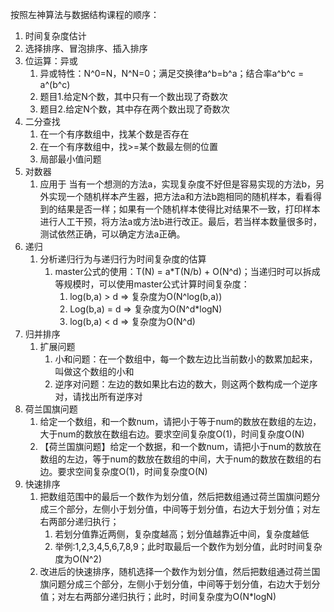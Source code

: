 按照左神算法与数据结构课程的顺序：
1. 时间复杂度估计
2. 选择排序、冒泡排序、插入排序
3. 位运算：异或
    1. 异或特性：N^0=N，N^N=0；满足交换律a^b=b^a；结合率a^b^c = a^(b^c)
    2. 题目1.给定N个数，其中只有一个数出现了奇数次
    3. 题目2.给定N个数，其中存在两个数出现了奇数次
4. 二分查找
    1. 在一个有序数组中，找某个数是否存在
    2. 在一个有序数组中，找>=某个数最左侧的位置
    3. 局部最小值问题
5. 对数器
    1. 应用于 当有一个想测的方法a，实现复杂度不好但是容易实现的方法b，另外实现一个随机样本产生器，把方法a和方法b跑相同的随机样本，看看得到的结果是否一样；如果有一个随机样本使得比对结果不一致，打印样本进行人工干预，将方法a或方法b进行改正。最后，若当样本数量很多时，测试依然正确，可以确定方法a正确。
6. 递归
    1. 分析递归行为与递归行为时间复杂度的估算
        1. master公式的使用：T(N) = a*T(N/b) + O(N^d)；当递归时可以拆成等规模时，可以使用master公式计算时间复杂度：
            1. log(b,a) > d => 复杂度为O(N^log(b,a))
            2. Log(b,a) = d => 复杂度为O(N^d*logN)
            3. log(b,a) < d => 复杂度为O(N^d)
7. 归并排序
    1. 扩展问题
        1. 小和问题：在一个数组中，每一个数左边比当前数小的数累加起来，叫做这个数组的小和
        2. 逆序对问题：左边的数如果比右边的数大，则这两个数构成一个逆序对，请找出所有逆序对
8. 荷兰国旗问题
    1. 给定一个数组，和一个数num，请把小于等于num的数放在数组的左边，大于num的数放在数组右边。要求空间复杂度O(1)，时间复杂度O(N)
    2. 【荷兰国旗问题】给定一个数据，和一个数num，请把小于num的数放在数组的左边，等于num的数放在数组的中间，大于num的数放在数组的右边。要求空间复杂度O(1)，时间复杂度O(N)
9. 快速排序
    1. 把数组范围中的最后一个数作为划分值，然后把数组通过荷兰国旗问题分成三个部分，左侧小于划分值，中间等于划分值，右边大于划分值；对左右两部分递归执行；
        1. 若划分值靠近两侧，复杂度越高；划分值越靠近中间，复杂度越低
        2. 举例:1,2,3,4,5,6,7,8,9；此时取最后一个数作为划分值，此时时间复杂度为O(N^2)
    2. 改进后的快速排序，随机选择一个数作为划分值，然后把数组通过荷兰国旗问题分成三个部分，左侧小于划分值，中间等于划分值，右边大于划分值；对左右两部分递归执行；此时，时间复杂度为O(N*logN)
